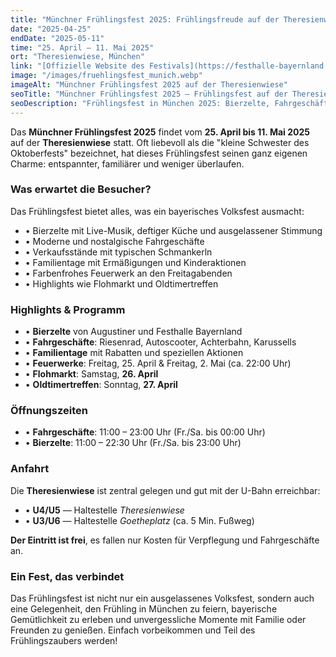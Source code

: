 ```yaml
---
title: "Münchner Frühlingsfest 2025: Frühlingsfreude auf der Theresienwiese"
date: "2025-04-25"
endDate: "2025-05-11"
time: "25. April – 11. Mai 2025"
ort: "Theresienwiese, München"
link: "[Offizielle Website des Festivals](https://festhalle-bayernland.de/de/volksfest/fruehlingsfest-muenchen-theresienwiese-wiesn/)"
image: "/images/fruehlingsfest_munich.webp"
imageAlt: "Münchner Frühlingsfest 2025 auf der Theresienwiese"
seoTitle: "Münchner Frühlingsfest 2025 — Frühlingsfest auf der Theresienwiese"
seoDescription: "Frühlingsfest in München 2025: Bierzelte, Fahrgeschäfte, Feuerwerk, Flohmarkt und Oldtimertreffen."
---
```


Das **Münchner Frühlingsfest 2025** findet vom **25. April bis 11. Mai 2025** auf der **Theresienwiese** statt. Oft liebevoll als die "kleine Schwester des Oktoberfests" bezeichnet, hat dieses Frühlingsfest seinen ganz eigenen Charme: entspannter, familiärer und weniger überlaufen.

### Was erwartet die Besucher?
Das Frühlingsfest bietet alles, was ein bayerisches Volksfest ausmacht:

- • Bierzelte mit Live-Musik, deftiger Küche und ausgelassener Stimmung
- • Moderne und nostalgische Fahrgeschäfte
- • Verkaufsstände mit typischen Schmankerln
- • Familientage mit Ermäßigungen und Kinderaktionen
- • Farbenfrohes Feuerwerk an den Freitagabenden
- • Highlights wie Flohmarkt und Oldtimertreffen

### Highlights & Programm
- • **Bierzelte** von Augustiner und Festhalle Bayernland
- • **Fahrgeschäfte**: Riesenrad, Autoscooter, Achterbahn, Karussells
- • **Familientage** mit Rabatten und speziellen Aktionen
- • **Feuerwerke**: Freitag, 25. April & Freitag, 2. Mai (ca. 22:00 Uhr)
- • **Flohmarkt**: Samstag, **26. April**
- • **Oldtimertreffen**: Sonntag, **27. April**

### Öffnungszeiten
- • **Fahrgeschäfte**: 11:00 – 23:00 Uhr (Fr./Sa. bis 00:00 Uhr)
- • **Bierzelte**: 11:00 – 22:30 Uhr (Fr./Sa. bis 23:00 Uhr)

### Anfahrt
Die **Theresienwiese** ist zentral gelegen und gut mit der U-Bahn erreichbar:

- • **U4/U5** — Haltestelle *Theresienwiese*
- • **U3/U6** — Haltestelle *Goetheplatz* (ca. 5 Min. Fußweg)

**Der Eintritt ist frei**, es fallen nur Kosten für Verpflegung und Fahrgeschäfte an.

### Ein Fest, das verbindet
Das Frühlingsfest ist nicht nur ein ausgelassenes Volksfest, sondern auch eine Gelegenheit, den Frühling in München zu feiern, bayerische Gemütlichkeit zu erleben und unvergessliche Momente mit Familie oder Freunden zu genießen. Einfach vorbeikommen und Teil des Frühlingszaubers werden!
